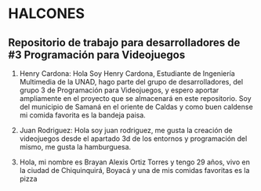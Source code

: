 # **HALCONES**
## Repositorio de trabajo para desarrolladores de #3 Programación para Videojuegos

  1. Henry Cardona: Hola Soy Henry Cardona, Estudiante de Ingeniería Multimedia de la UNAD, hago parte del grupo de desarrolladores, del grupo 3 de Programación para Videojuegos, y   espero aportar ampliamente en el proyecto que se almacenará en este repositorio.
    Soy del municipio de Samaná en el oriente de Caldas y como buen caldense mi comida favorita es la bandeja paisa.

  2. Juan Rodriguez: Hola soy juan rodriguez, me gusta la creación de videojuegos desde el apartado 3d de los entornos y programación del mismo, me gusta la hamburguesa.

  3. Hola, mi nombre es Brayan Alexis Ortiz Torres y tengo 29 años, vivo en la ciudad de Chiquinquirá, Boyacá y una de mis comidas favoritas es la pizza
